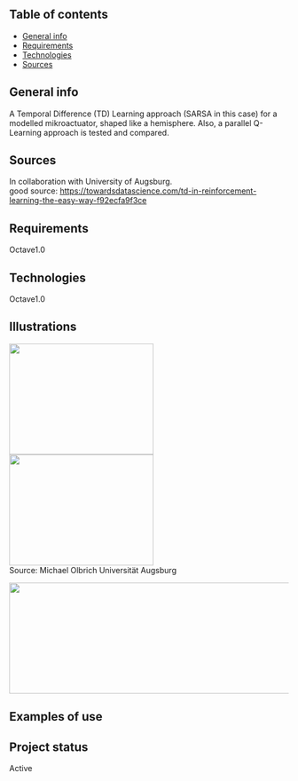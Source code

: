 ## Table of contents
* [General info](#general-info)
* [Requirements](#requirements)
* [Technologies](#technologies)
* [Sources](#sources)


## General info
A Temporal Difference (TD) Learning approach (SARSA in this case) for a modelled mikroactuator, shaped like a hemisphere.
Also, a parallel Q-Learning approach is tested and compared.

## Sources
In collaboration with University of Augsburg. <br>
good source: https://towardsdatascience.com/td-in-reinforcement-learning-the-easy-way-f92ecfa9f3ce

## Requirements
Octave1.0

## Technologies <br>
Octave1.0

## Illustrations <br>
<img src="https://user-images.githubusercontent.com/78420756/109026600-33376980-76c0-11eb-9154-674b188818f3.png" width="260" height="200">
<img src="https://user-images.githubusercontent.com/78420756/109413524-31b2bd80-79ae-11eb-8086-ac63b7592757.png" width="260" height="200"> <br>
Source: Michael Olbrich Universität Augsburg <p>

<img src="https://user-images.githubusercontent.com/78420756/109413719-18f6d780-79af-11eb-9b0b-b8d82debbd10.PNG" width="800" height="200">
  
## Examples of use <br>

## Project status <br>
Active
